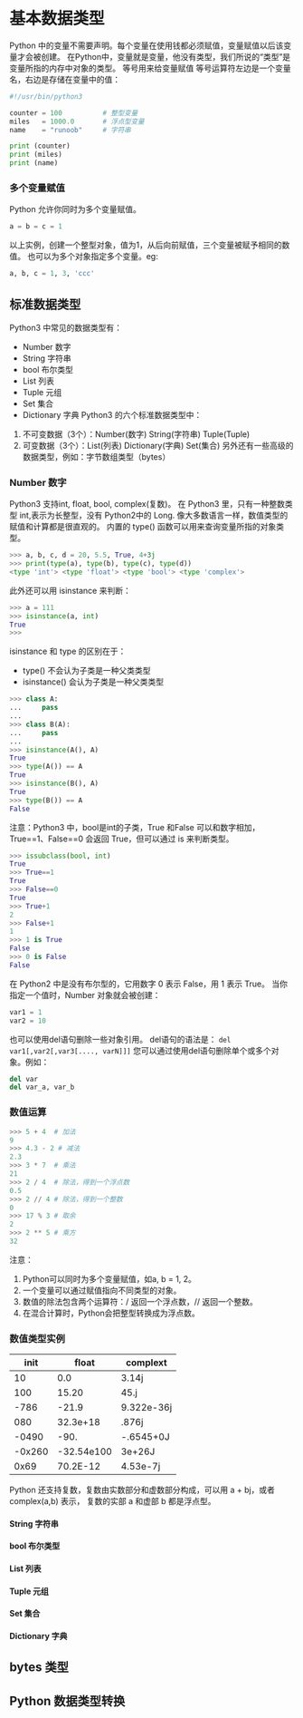 # 基本数据类型
Python 中的变量不需要声明。每个变量在使用钱都必须赋值，变量赋值以后该变量才会被创建。
在Python中，变量就是变量，他没有类型，我们所说的“类型”是变量所指的内存中对象的类型。
等号用来给变量赋值
等号运算符左边是一个变量名，右边是存储在变量中的值：
```py
#!/usr/bin/python3

counter = 100          # 整型变量
miles   = 1000.0       # 浮点型变量
name    = "runoob"     # 字符串

print (counter)
print (miles)
print (name)
```
### 多个变量赋值
Python 允许你同时为多个变量赋值。
```py
a = b = c = 1
```
以上实例，创建一个整型对象，值为1，从后向前赋值，三个变量被赋予相同的数值。
也可以为多个对象指定多个变量。eg:
```py
a, b, c = 1, 3, 'ccc'

```

## 标准数据类型
Python3 中常见的数据类型有：
- Number 数字
- String 字符串
- bool 布尔类型
- List 列表
- Tuple 元组
- Set 集合
- Dictionary 字典
Python3 的六个标准数据类型中：
1. 不可变数据（3个）：Number(数字) String(字符串) Tuple(Tuple)
2. 可变数据（3个）：List(列表) Dictionary(字典) Set(集合)
另外还有一些高级的数据类型，例如：字节数组类型（bytes）
### Number 数字
Python3 支持int, float, bool, complex(复数)。
在 Python3 里，只有一种整数类型 int,表示为长整型，没有 Python2中的 Long.
像大多数语言一样，数值类型的赋值和计算都是很直观的。
内置的 type() 函数可以用来查询变量所指的对象类型。
```py 
>>> a, b, c, d = 20, 5.5, True, 4+3j
>>> print(type(a), type(b), type(c), type(d))
<type 'int'> <type 'float'> <type 'bool'> <type 'complex'>
```
此外还可以用 isinstance 来判断：
```py
>>> a = 111
>>> isinstance(a, int)
True
>>>
```
isinstance 和 type 的区别在于：
- type() 不会认为子类是一种父类类型
- isinstance() 会认为子类是一种父类类型
```py
>>> class A:
...     pass
... 
>>> class B(A):
...     pass
... 
>>> isinstance(A(), A)
True
>>> type(A()) == A 
True
>>> isinstance(B(), A)
True
>>> type(B()) == A
False
```
注意：Python3 中，bool是int的子类，True 和False 可以和数字相加，True==1、False==0 会返回 True，但可以通过 is 来判断类型。
```py
>>> issubclass(bool, int) 
True
>>> True==1
True
>>> False==0
True
>>> True+1
2
>>> False+1
1
>>> 1 is True
False
>>> 0 is False
False
```
在 Python2 中是没有布尔型的，它用数字 0 表示 False，用 1 表示 True。
当你指定一个值时，Number 对象就会被创建：
```py
var1 = 1
var2 = 10
```
也可以使用del语句删除一些对象引用。
del语句的语法是：
`del var1[,var2[,var3[...., varN]]]`
您可以通过使用del语句删除单个或多个对象。例如：
```py
del var
del var_a, var_b
```
### 数值运算
```py
>>> 5 + 4  # 加法
9
>>> 4.3 - 2 # 减法
2.3
>>> 3 * 7  # 乘法
21
>>> 2 / 4  # 除法，得到一个浮点数
0.5
>>> 2 // 4 # 除法，得到一个整数
0
>>> 17 % 3 # 取余
2
>>> 2 ** 5 # 乘方
32
```
注意：
1. Python可以同时为多个变量赋值，如a, b = 1, 2。
2. 一个变量可以通过赋值指向不同类型的对象。
3. 数值的除法包含两个运算符：/ 返回一个浮点数，// 返回一个整数。
4. 在混合计算时，Python会把整型转换成为浮点数。

### 数值类型实例
| init | float | complext |
| ---- | ---- | ---- |
| 10 | 0.0 | 3.14j |
| 100 | 15.20 | 45.j |
| -786 | -21.9 | 9.322e-36j |
| 080 | 32.3e+18 | .876j |
| -0490 | -90. | -.6545+0J |
| -0x260 | -32.54e100 | 3e+26J |
| 0x69 | 70.2E-12 | 4.53e-7j |

Python 还支持复数，复数由实数部分和虚数部分构成，可以用 a + bj，或者 complex(a,b) 表示， 复数的实部 a 和虚部 b 都是浮点型。
#### String 字符串

#### bool 布尔类型

#### List 列表

#### Tuple 元组

#### Set 集合

#### Dictionary 字典

## bytes 类型

## Python 数据类型转换



